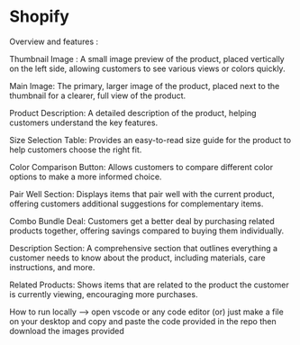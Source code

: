 # Shopify 

Overview and features :

Thumbnail Image : A small image preview of the product, placed vertically on the left side, allowing customers to see various views or colors quickly.

Main Image: The primary, larger image of the product, placed next to the thumbnail for a clearer, full view of the product.

Product Description: A detailed description of the product, helping customers understand the key features.

Size Selection Table: Provides an easy-to-read size guide for the product to help customers choose the right fit.

Color Comparison Button: Allows customers to compare different color options to make a more informed choice.

Pair Well Section: Displays items that pair well with the current product, offering customers additional suggestions for complementary items.

Combo Bundle Deal: Customers get a better deal by purchasing related products together, offering savings compared to buying them individually.

Description Section: A comprehensive section that outlines everything a customer needs to know about the product, including materials, care instructions, and more.

Related Products: Shows items that are related to the product the customer is currently viewing, encouraging more purchases.



How to run locally -->
open vscode or any code editor (or) just make a file on your desktop and copy and paste the code provided in the repo
then download the images provided 
